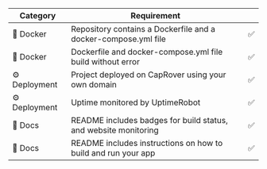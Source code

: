 | Category      | Requirement                                                     |     |
| ------------- | --------------------------------------------------------------- | --- |
| 🐳 Docker     | Repository contains a Dockerfile and a docker-compose.yml file  | ✅  |
| 🐳 Docker     | Dockerfile and docker-compose.yml file build without error      | ✅  |
| ⚙️ Deployment | Project deployed on CapRover using your own domain              | ✅  |
| ⚙️ Deployment | Uptime monitored by UptimeRobot                                 | ✅  |
| 📝 Docs       | README includes badges for build status, and website monitoring | ✅  |
| 📝 Docs       | README includes instructions on how to build and run your app   | ✅  |
